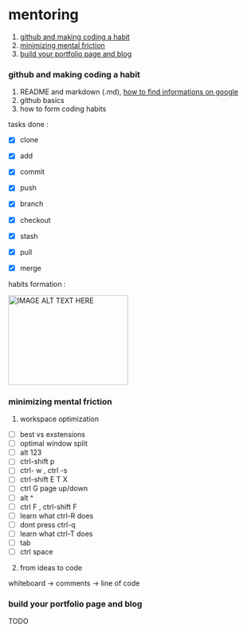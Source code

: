 # mentoring


1. [github and making coding a habit](#github-and-making-coding-a-habit)
2. [minimizing mental friction](#minimizing-mental-friction)
3. [build your portfolio page and blog](#build-your-portfolio-page-and-blog)

### github and making coding a habit

1. README and markdown (.md), [how to find informations on google](https://www.google.com/search?channel=fs&client=ubuntu&q=markdown+cheatsheet)
1. github basics
2. how to form coding habits

tasks done :

- [x] clone 
- [x] add
- [x] commit 
- [x] push 
- [x] branch 
- [x] checkout 
- [x] stash
- [x] pull
- [x] merge 


habits formation :


<a href="http://www.youtube.com/watch?feature=player_embedded&v=Wcs2PFz5q6g
" target="_blank"><img src="http://img.youtube.com/vi/Wcs2PFz5q6g/0.jpg" 
alt="IMAGE ALT TEXT HERE" width="240" height="180"/></a>


### minimizing mental friction

1) workspace optimization

- [ ] best vs exstensions
- [ ] optimal window split
- [ ] alt 123 
- [ ] ctrl-shift p
- [ ] ctrl- w , ctrl -s
- [ ] ctrl-shift E T X 
- [ ] ctrl G  page up/down
- [ ] alt ^ 
- [ ] ctrl F , ctrl-shift F
- [ ] learn what ctrl-R does
- [ ] dont press ctrl-q  
- [ ] learn what ctrl-T does
- [ ] tab
- [ ] ctrl space

2) from ideas to code

whiteboard -> comments -> line of code

### build your portfolio page and blog

TODO